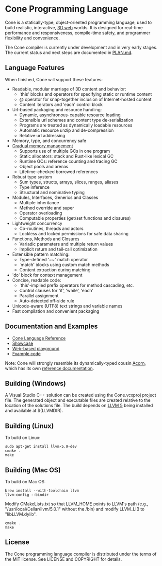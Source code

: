 # Cone Programming Language
Cone is a statically-type, object-oriented programming language, 
used to build realistic, interactive, [3D web][3dweb] worlds.
It is designed for real-time performance and responsiveness, compile-time safety, 
and programmer flexibility and convenience.

The Cone compiler is currently under development and in very early stages.
The current status and next steps are documented in [PLAN.md][plan].

## Language Features

When finished, Cone will support these features:

- Readable, modular marriage of 3D content and behavior:
  - 'this' blocks and operators for specifying static or runtime content
  - @ operator for snap-together inclusion of Internet-hosted content
  - Content iterators and 'each' control block
- Url-based packaging and resource handling:
  - Dynamic, asynchronous-capable resource loading
  - Extensible url schemes and content type de-serialization
  - Programs are treated as dynamically loadable resources
  - Automatic resource unzip and de-compression
  - Relative url addressing
- Memory, type, and concurrency safe
- [Gradual memory management][gmm]
  - Supports use of multiple GCs in one program
  - Static allocators: stack and Rust-like lexical GC
  - Runtime GCs: reference counting and tracing GC
  - Object pools and arenas
  - Lifetime-checked borrowed references
- Robust type system
  - Sum types, structs, arrays, slices, ranges, aliases
  - Type inference
  - Structural and nominative typing
- Modules, Interfaces, Generics and Classes
  - Multiple inheritance
  - Method override and super
  - Operator overloading
  - Computable properties (get/set functions and closures)
- Lightweight concurrency
  - Co-routines, threads and actors
  - Lockless and locked permissions for safe data sharing
- Functions, Methods and Closures
  - Variadic parameters and multiple return values
  - Implicit return and tail-call optimization
- Extensible pattern matching:
  - Type-defined '~~' match operator
  - 'match' blocks using custom match methods
  - Content extraction during matching
- 'do' block for context management
- Concise, readable code:
  - 'this'-implied prefix operators for method cascading, etc.
  - Control clauses for 'if', 'while', 'each'
  - Parallel assignment
  - Auto-detected off-side rule
- Unicode-aware (UTF8) text strings and variable names
- Fast compilation and convenient packaging

## Documentation and Examples

 - [Cone Language Reference][coneref]
 - [Showcase][showcase]
 - [Web-based playground][playground]
 - [Example code][examples]

Note: Cone will strongly resemble its dynamically-typed cousin [Acorn][acorn],
which has its own [reference documentation][acornref].

## Building (Windows)

A Visual Studio C++ solution can be created using the Cone.vcxproj project file.
The generated object and executable files are created relative to the location of the 
solutions file. The build depends on [LLVM 5][llvm] being installed and available at $(LLVMDIR).

## Building (Linux)

To build on Linux:

	sudo apt-get install llvm-5.0-dev
	cmake .
	make

## Building (Mac OS)

To build on Mac OS:

	brew install --with-toolchain llvm
	llvm-config --bindir

Modify CMakeLists.txt so that LLVM_HOME points to LLVM's path
(e.g., "/usr/local/Cellar/llvm/5.0.1" without the /bin) and 
modify LLVM_LIB to "libLLVM.dylib".

	cmake .
	make

## License

The Cone programming language compiler is distributed under the terms of the MIT license. 
See LICENSE and COPYRIGHT for details.

[3dweb]: http://web3d.jondgoodwin.com/faq.html
[gmm]: http://jondgoodwin.com/pling/gmm.pdf
[plan]: https://github.com/jondgoodwin/cone/blob/master/PLAN.md
[coneref]: http://web3d.jondgoodwin.com/cone
[showcase]: http://web3d.jondgoodwin.com/cone/showcase.html
[playground]: http://playground.jondgoodwin.com/acorn
[examples]: http://github.com/jondgoodwin/cone/tree/master/text
[acorn]: https://github.com/jondgoodwin/acornvm
[acornref]: http://web3d.jondgoodwin.com/acorn
[llvm]: https://llvm.org/